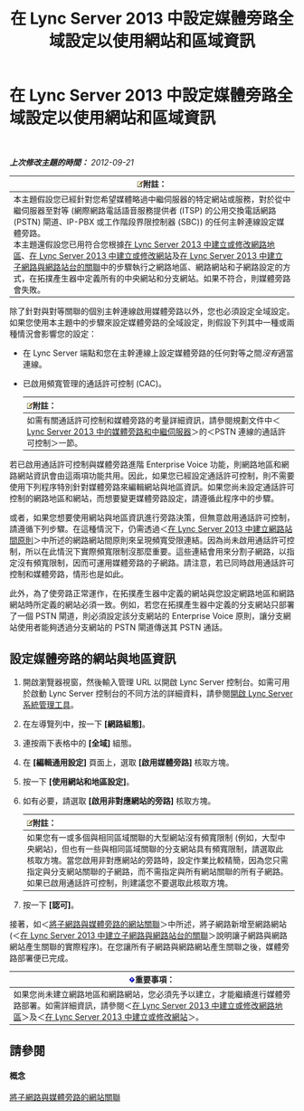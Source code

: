 ﻿---
title: 在 Lync Server 2013 中設定媒體旁路全域設定以使用網站和區域資訊
TOCTitle: 在 Lync Server 2013 中設定媒體旁路全域設定以使用網站和區域資訊
ms:assetid: 0a21cdf1-f350-49da-b346-70806f256bea
ms:mtpsurl: https://technet.microsoft.com/zh-tw/library/Gg398150(v=OCS.15)
ms:contentKeyID: 49290032
ms.date: 08/10/2015
mtps_version: v=OCS.15
ms.translationtype: HT
---

# 在 Lync Server 2013 中設定媒體旁路全域設定以使用網站和區域資訊

 

_**上次修改主題的時間：** 2012-09-21_

<table>
<thead>
<tr class="header">
<th><img src="images/Gg398811.note(OCS.15).gif" title="note" alt="note" />附註：</th>
</tr>
</thead>
<tbody>
<tr class="odd">
<td>本主題假設您已經針對您希望媒體略過中繼伺服器的特定網站或服務，對於從中繼伺服器至對等 (網際網路電話語音服務提供者 (ITSP) 的公用交換電話網路 (PSTN) 閘道、IP-PBX 或工作階段界限控制器 (SBC)) 的任何主幹連線設定媒體旁路。<br />
本主題還假設您已用符合您根據<a href="lync-server-2013-create-or-modify-a-network-region.md">在 Lync Server 2013 中建立或修改網路地區</a>、<a href="lync-server-2013-create-or-modify-a-network-site.md">在 Lync Server 2013 中建立或修改網站</a>及<a href="lync-server-2013-associate-a-subnet-with-a-network-site.md">在 Lync Server 2013 中建立子網路與網路站台的關聯</a>中的步驟執行之網路地區、網路網站和子網路設定的方式，在拓撲產生器中定義所有的中央網站和分支網站。如果不符合，則媒體旁路會失敗。</td>
</tr>
</tbody>
</table>


除了針對與對等關聯的個別主幹連線啟用媒體旁路以外，您也必須設定全域設定。如果您使用本主題中的步驟來設定媒體旁路的全域設定，則假設下列其中一種或兩種情況會影響您的設定：

  - 在 Lync Server 端點和您在主幹連線上設定媒體旁路的任何對等之間*沒有*適當連線。

  - 已啟用頻寬管理的通話許可控制 (CAC)。
    
    <table>
    <thead>
    <tr class="header">
    <th><img src="images/Gg398811.note(OCS.15).gif" title="note" alt="note" />附註：</th>
    </tr>
    </thead>
    <tbody>
    <tr class="odd">
    <td>如需有關通話許可控制和媒體旁路的考量詳細資訊，請參閱規劃文件中＜<a href="lync-server-2013-media-bypass-and-mediation-server.md">Lync Server 2013 中的媒體旁路和中繼伺服器</a>＞的＜PSTN 連線的通話許可控制＞一節。</td>
    </tr>
    </tbody>
    </table>


若已啟用通話許可控制與媒體旁路進階 Enterprise Voice 功能，則網路地區和網路網站資訊會由這兩項功能共用。因此，如果您已經設定通話許可控制，則不需要使用下列程序特別針對媒體旁路來編輯網站與地區資訊。如果您尚未設定通話許可控制的網路地區和網站，而想要變更媒體旁路設定，請遵循此程序中的步驟。

或者，如果您想要使用網站與地區資訊進行旁路決策，但無意啟用通話許可控制，請遵循下列步驟。在這種情況下，仍需透過＜[在 Lync Server 2013 中建立網路站間原則](lync-server-2013-create-network-intersite-policies.md)＞中所述的網路網站間原則來呈現頻寬受限連結。因為尚未啟用通話許可控制，所以在此情況下實際頻寬限制沒那麼重要。這些連結會用來分割子網路，以指定沒有頻寬限制，因而可運用媒體旁路的子網路。請注意，若已同時啟用通話許可控制和媒體旁路，情形也是如此。

此外，為了使旁路正常運作，在拓撲產生器中定義的網站與您設定網路地區和網路網站時所定義的網站必須一致。例如，若您在拓撲產生器中定義的分支網站只部署了一個 PSTN 閘道，則必須設定該分支網站的 Enterprise Voice 原則，讓分支網站使用者能夠透過分支網站的 PSTN 閘道傳送其 PSTN 通話。

## 設定媒體旁路的網站與地區資訊

1.  開啟瀏覽器視窗，然後輸入管理 URL 以開啟 Lync Server 控制台。如需可用於啟動 Lync Server 控制台的不同方法的詳細資料，請參閱[開啟 Lync Server 系統管理工具](lync-server-2013-open-lync-server-administrative-tools.md)。

2.  在左導覽列中，按一下 **\[網路組態\]**。

3.  連按兩下表格中的 **\[全域\]** 組態。

4.  在 **\[編輯通用設定\]** 頁面上，選取 **\[啟用媒體旁路\]** 核取方塊。

5.  按一下 **\[使用網站和地區設定\]**。

6.  如有必要，請選取 **\[啟用非對應網站的旁路\]** 核取方塊。
    
    <table>
    <thead>
    <tr class="header">
    <th><img src="images/Gg398811.note(OCS.15).gif" title="note" alt="note" />附註：</th>
    </tr>
    </thead>
    <tbody>
    <tr class="odd">
    <td>如果您有一或多個與相同區域關聯的大型網站沒有頻寬限制 (例如，大型中央網站)，但也有一些與相同區域關聯的分支網站具有頻寬限制，請選取此核取方塊。當您啟用非對應網站的旁路時，設定作業比較精簡，因為您只需指定與分支網站關聯的子網路，而不需指定與所有網站關聯的所有子網路。如果已啟用通話許可控制，則建議您不要選取此核取方塊。</td>
    </tr>
    </tbody>
    </table>


7.  按一下 **\[認可\]**。

接著，如＜[將子網路與媒體旁路的網站關聯](lync-server-2013-associate-subnets-with-network-sites-for-media-bypass.md)＞中所述，將子網路新增至網路網站 (＜[在 Lync Server 2013 中建立子網路與網路站台的關聯](lync-server-2013-associate-a-subnet-with-a-network-site.md)＞說明讓子網路與網路網站產生關聯的實際程序)。在您讓所有子網路與網路網站產生關聯之後，媒體旁路部署便已完成。

<table>
<thead>
<tr class="header">
<th><img src="images/Gg412908.important(OCS.15).gif" title="important" alt="important" />重要事項：</th>
</tr>
</thead>
<tbody>
<tr class="odd">
<td>如果您尚未建立網路地區和網路網站，您必須先予以建立，才能繼續進行媒體旁路部署。如需詳細資訊，請參閱＜<a href="lync-server-2013-create-or-modify-a-network-region.md">在 Lync Server 2013 中建立或修改網路地區</a>＞及＜<a href="lync-server-2013-create-or-modify-a-network-site.md">在 Lync Server 2013 中建立或修改網站</a>＞。</td>
</tr>
</tbody>
</table>


## 請參閱

#### 概念

[將子網路與媒體旁路的網站關聯](lync-server-2013-associate-subnets-with-network-sites-for-media-bypass.md)

